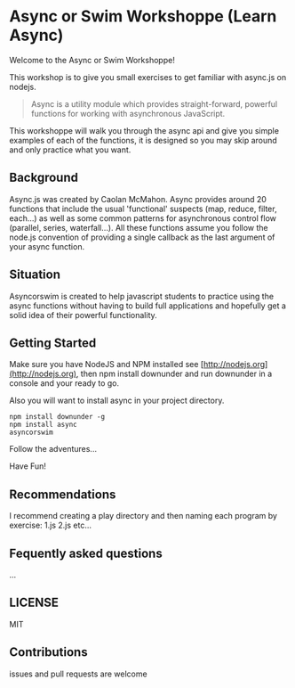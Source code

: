 # Async or Swim Workshoppe (Learn Async)

Welcome to the Async or Swim Workshoppe!

This workshop is to give you small exercises to get familiar with async.js on nodejs. 

> Async is a utility module which provides straight-forward, powerful functions for working with asynchronous JavaScript.

This workshoppe will walk you through the async api and give you simple examples of each of the functions, it is designed so you may skip around and only practice what you want.

## Background

Async.js was created by Caolan McMahon.  Async provides around 20 functions that include the usual 'functional' suspects (map, reduce, filter, each…) as well as some common patterns for asynchronous control flow (parallel, series, waterfall…). All these functions assume you follow the node.js convention of providing a single callback as the last argument of your async function.

## Situation

Asyncorswim is created to help javascript students to practice using the async functions without having to build full applications and hopefully get a solid idea of their powerful functionality.

## Getting Started

Make sure you have NodeJS and NPM installed see [http://nodejs.org](http://nodejs.org), then npm install downunder and run downunder in a console and your ready to go.  

Also you will want to install async in your project directory.

```
npm install downunder -g
npm install async
asyncorswim
```

Follow the adventures...

Have Fun!

## Recommendations

I recommend creating a play directory and then naming each program by exercise: 1.js 2.js etc...

## Fequently asked questions

...

## LICENSE

MIT

## Contributions

issues and pull requests are welcome
